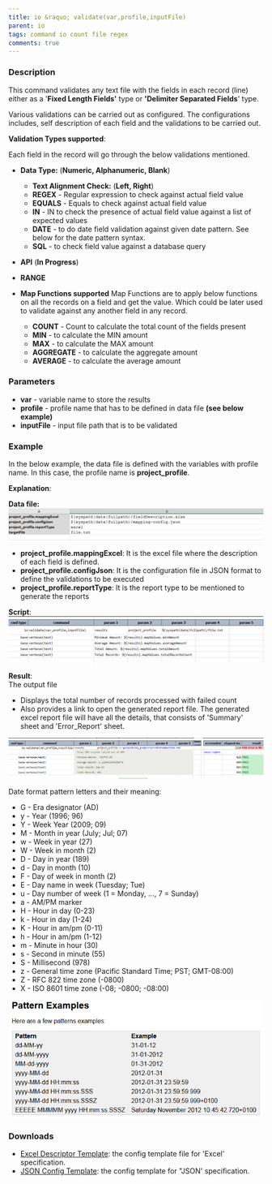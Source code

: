 ```yaml
---
title: io &raquo; validate(var,profile,inputFile)
parent: io
tags: command io count file regex
comments: true
---
```



### Description
This command validates any text file with the fields in each record (line) either as a 
'**Fixed Length Fields'** type or **'Delimiter Separated Fields**' type.

Various validations can be carried out as configured. The configurations includes, self description 
of each field and the validations to be carried out.

**Validation Types supported**:

Each field in the record will go through the below validations mentioned.
- **Data Type:** (**Numeric, Alphanumeric, Blank**)
  - **Text Alignment Check:** (**Left, Right**) 
  - **REGEX** - Regular expression to check against actual field value 
  - **EQUALS** - Equals to check against actual field value 
  - **IN** - IN to check the presence of actual field value against a list of expected values
  - **DATE** - to do date field validation against given date pattern. See below for the date pattern syntax. 
  - **SQL** - to check field value against a database query

- **API** (**In Progress**)

- **RANGE**

- **Map Functions supported**
  Map Functions are to apply below functions on all the records on a field and get the value. Which could be later used to validate against any another field in any record. 
  - **COUNT** - Count to calculate the total count of the fields present
  - **MIN** -  to calculate the MIN amount
  - **MAX** - to calculate the MAX amount
  - **AGGREGATE** - to calculate the aggregate amount
  - **AVERAGE** - to calculate the average amount


### Parameters
- **var** - variable name to store the results
- **profile** - profile name that has to be defined in data file **(see below example)**
- **inputFile** - input file path that is to be validated


### Example
In the below example, the data file is defined with the variables with profile name. In this case, the profile name 
is **project_profile**.

**Explanation**:

**Data file:**<br/>
![](image/validate_01.png)

- **project_profile.mappingExcel**: It is the excel file where the description of each field is defined.
- **project_profile.configJson**: It is the configuration file in JSON format to define the validations to be 
  executed
- **project_profile.reportType**: It is the report type to be mentioned to generate the reports

**Script**:<br/>
![](image/validate_02.png)

**Result**:<br/>
The output file
- Displays the total number of records processed with failed count
- Also provides a link to open the generated report file. The generated excel report file will have all the details, 
  that consists of 'Summary' sheet and 'Error_Report' sheet.

![](image/validate_03.png)

Date format pattern letters and their meaning:<br/>
- G - Era designator (AD)
- y - Year (1996; 96)
- Y - Week Year (2009; 09)
- M - Month in year (July; Jul; 07)
- w - Week in year (27)
- W - Week in month (2)
- D - Day in year (189)
- d - Day in month (10)
- F - Day of week in month (2)
- E - Day name in week (Tuesday; Tue)
- u - Day number of week (1 = Monday, ..., 7 = Sunday)
- a - AM/PM marker
- H - Hour in day (0-23)
- k - Hour in day (1-24)
- K - Hour in am/pm (0-11)
- h - Hour in am/pm (1-12)
- m - Minute in hour (30)
- s - Second in minute (55)
- S - Millisecond (978)
- z - General time zone (Pacific Standard Time; PST; GMT-08:00)
- Z - RFC 822 time zone (-0800)
- X - ISO 8601 time zone (-08; -0800; -08:00)

![](image/validate_04.png)


### Downloads
- [Excel Descriptor Template](excel-mapping-config-template.json): the config template file for 'Excel' specification.
- [JSON Config Template](json-mapping-config-template.json): the config template for "JSON' specification.

